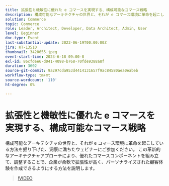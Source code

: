 ```yaml
---
title: 拡張性と機敏性に優れた e コマースを実現する、構成可能なコマース戦略
description: 構成可能なアーキテクチャの世界と、それが e コマース環境に革命を起こしている方法を掘り下げた、洞察に満ちたウェビナーにご参加ください。 この革新的なアーキテクチャアプローチにより、優れたコマースコンポーネントを組み立て、調整することで、企業が柔軟で拡張性が高く、パーソナライズされた顧客体験を作成できるようにする方法を説明します。
solution: Commerce
topic: Commerce
role: Leader, Architect, Developer, Data Architect, Admin, User
level: Beginner
doc-type: Event
last-substantial-update: 2023-06-19T00:00:00Z
jira: KT-13510
thumbnail: 3420655.jpeg
event-start-time: 2023-6-18 09:00-8
exl-id: 86cfdee6-d041-4098-b768-70fde9388a8f
duration: 3602
source-git-commit: 9a297cda953d4414131657f9ac84580aea0eabeb
workflow-type: tm+mt
source-wordcount: '110'
ht-degree: 0%

---
```


# 拡張性と機敏性に優れた e コマースを実現する、構成可能なコマース戦略

構成可能なアーキテクチャの世界と、それが e コマース環境に革命を起こしている方法を掘り下げた、洞察に満ちたウェビナーにご参加ください。 この革新的なアーキテクチャアプローチにより、優れたコマースコンポーネントを組み立て、調整することで、企業が柔軟で拡張性が高く、パーソナライズされた顧客体験を作成できるようにする方法を説明します。

>[!VIDEO](https://video.tv.adobe.com/v/3420655/?learn=on)
